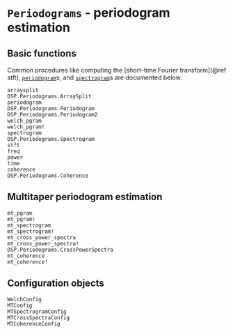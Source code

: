 # `Periodograms` - periodogram estimation

## Basic functions
Common procedures like computing the [short-time Fourier transform](@ref stft),
[`periodogram`](@ref)s, and [`spectrogram`](@ref)s are documented below.

```@docs
arraysplit
DSP.Periodograms.ArraySplit
periodogram
DSP.Periodograms.Periodogram
DSP.Periodograms.Periodogram2
welch_pgram
welch_pgram!
spectrogram
DSP.Periodograms.Spectrogram
stft
freq
power
time
coherence
DSP.Periodograms.Coherence
```

## Multitaper periodogram estimation

```@docs
mt_pgram
mt_pgram!
mt_spectrogram
mt_spectrogram!
mt_cross_power_spectra
mt_cross_power_spectra!
DSP.Periodograms.CrossPowerSpectra
mt_coherence
mt_coherence!
```

## Configuration objects

```@docs
WelchConfig
MTConfig
MTSpectrogramConfig
MTCrossSpectraConfig
MTCoherenceConfig
```
